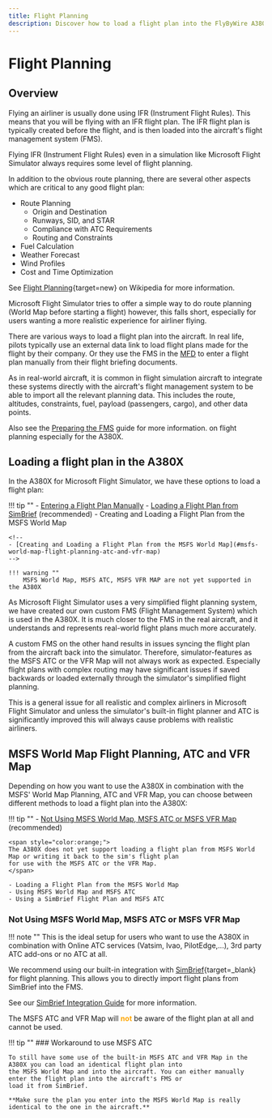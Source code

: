```yaml
---
title: Flight Planning
description: Discover how to load a flight plan into the FlyByWire A380X across various methods, and integrate it with your chosen ATC service.
---
```


# Flight Planning

## Overview

Flying an airliner is usually done using IFR (Instrument Flight Rules). This means that you will be flying with an IFR 
flight plan. The IFR flight plan is typically created before the flight, and is then loaded into the aircraft's flight 
management system (FMS).

Flying IFR (Instrument Flight Rules) even in a simulation like Microsoft Flight Simulator always requires some level of 
flight planning.

In addition to the obvious route planning, there are several other aspects which are critical to any good flight plan:

- Route Planning
  - Origin and Destination
  - Runways, SID, and STAR
  - Compliance with ATC Requirements
  - Routing and Constraints
- Fuel Calculation
- Weather Forecast
- Wind Profiles
- Cost and Time Optimization

See [Flight Planning](https://en.wikipedia.org/wiki/Flight_planning){target=new} on Wikipedia for more information.

Microsoft Flight Simulator tries to offer a simple way to do route planning (World Map before starting a flight) however,
this falls short, especially for users wanting a more realistic experience for airliner flying.

There are various ways to load a flight plan into the aircraft. In real life, pilots typically use an external data link 
to load flight plans made for the flight by their company. Or they use the FMS in the 
[MFD](../../../pilots-corner/a380x/a380x-briefing/flight-deck/main-panel/mfd.md) to enter a flight plan 
manually from their flight briefing documents.

As in real-world aircraft, it is common in flight simulation aircraft to integrate these systems directly with the 
aircraft's flight management system to be able to import all the relevant planning data. This includes the route, 
altitudes, constraints, fuel, payload (passengers, cargo), and other data points.

Also see the [Preparing the FMS](../../../pilots-corner/a380x/a380x-beginner-guide/03_preparing-fms.md) guide for more 
information. on flight planning especially for the A380X.

## Loading a flight plan in the A380X

In the A380X for Microsoft Flight Simulator, we have these options to load a flight plan:

!!! tip ""
    - [Entering a Flight Plan Manually](../../../pilots-corner/a32nx/a32nx-beginner-guide/preparing-mcdu.md#flight-plan)
    - [Loading a Flight Plan from SimBrief](simbrief.md) (recommended)
    - Creating and Loading a Flight Plan from the MSFS World Map

    <!--
    - [Creating and Loading a Flight Plan from the MSFS World Map](#msfs-world-map-flight-planning-atc-and-vfr-map)
    -->

    !!! warning ""
        MSFS World Map, MSFS ATC, MSFS VFR MAP are not yet supported in the A380X

As Microsoft Flight Simulator uses a very simplified flight planning system, we have created our own custom FMS (Flight 
Management System) which is used in the A380X. It is much closer to the FMS in the real aircraft, and it understands and 
represents real-world flight plans much more accurately.

A custom FMS on the other hand results in issues syncing the flight plan from the aircraft back into the simulator. 
Therefore, simulator-features as the MSFS ATC or the VFR Map will not always work as expected. Especially flight plans 
with complex routing may have significant issues if saved backwards or loaded externally through the simulator's 
simplified flight planning.

This is a general issue for all realistic and complex airliners in Microsoft Flight Simulator and unless the simulator's
built-in flight planner and ATC is significantly improved this will always cause problems with realistic airliners.

## MSFS World Map Flight Planning, ATC and VFR Map

Depending on how you want to use the A380X in combination with the MSFS' World Map Planning, ATC and VFR Map, you can 
choose between different methods to load a flight plan into the A380X:

!!! tip ""
    - [Not Using MSFS World Map, MSFS ATC or MSFS VFR Map](#not-using-msfs-world-map-msfs-atc-or-msfs-vfr-map) (recommended)

    <span style="color:orange;">
    The A380X does not yet support loading a flight plan from MSFS World Map or writing it back to the sim's flight plan
    for use with the MSFS ATC or the VFR Map. 
    </span>

    - Loading a Flight Plan from the MSFS World Map
    - Using MSFS World Map and MSFS ATC
    - Using a SimBrief Flight Plan and MSFS ATC

<!--
    - [Loading a Flight Plan from the MSFS World Map](#using-the-msfs-world-map-flight-planner-to-create-and-load-a-flight-plan)
    - [Using MSFS World Map and MSFS ATC](#using-the-msfs-world-map-flight-planner-and-msfs-atc)
    - [Using a SimBrief Flight Plan and MSFS ATC](#importing-a-simbrief-flight-plan-and-using-msfs-atc)

See [Setting `Sync MSFS Flight Plan`](../../common/flypados3/settings.md#sim-options) for more information.

-->

### Not Using MSFS World Map, MSFS ATC or MSFS VFR Map

!!! note ""
    This is the ideal setup for users who want to use the A380X in combination with Online ATC services (Vatsim, Ivao, 
    PilotEdge,...), 3rd party ATC add-ons or no ATC at all.

We recommend using our built-in integration with [SimBrief](https://www.simbrief.com){target=_blank} for flight 
planning. This allows you to directly import flight plans from SimBrief into the FMS.

See our [SimBrief Integration Guide](./simbrief.md) for more information.

The MSFS ATC and VFR Map will <span style="color:orange;">**not**</span> be aware of the flight plan at all and cannot 
be used.

!!! tip ""
    ### Workaround to use MSFS ATC

    To still have some use of the built-in MSFS ATC and VFR Map in the A380X you can load an identical flight plan into 
    the MSFS World Map and into the aircraft. You can either manually enter the flight plan into the aircraft's FMS or
    load it from SimBrief. 

    **Make sure the plan you enter into the MSFS World Map is really identical to the one in the aircraft.** 

<!--
!!! warning "For SimBrief Import, Do Not Set a Destination in the MSFS World Map"
    If you plan to import a SimBrief flight plan, please do **not** set a destination airport in the MSFS World Map as 
    otherwise the aircraft will import the MSFS World Map flight plan, and it will not offer the "INIT REQUEST" option.  

### Using the MSFS World Map Flight Planner to Create and Load a Flight Plan

!!! note ""
    This is the ideal setup for users who do not use Online ATC nor the MSFS ATC service and want to use the simplified 
    flight planning of the MSFS World Map. Please do expect some issues, especially for procedures (SID, STAR, APPR).

If you want to use the MSFS World Map Flight Planner to build and load a flight plan, you need to set the `Sync MSFS 
Flight Plan` option in the `flyPad's Setting > Sim Options > Sync MSFS Flight Plan` to `Load Only`.

This ensures the MSFS flight plan is loaded into the aircraft's flight plan when starting the flight.

Any changes made to the flight plan in the FMS will <span style="color:orange;">**not**</span> be saved back to the 
MSFS flight plan. This means the MSFS ATC and VFR Map will <span style="color:orange;">**not**</span> be aware of these 
changes.

### Using the MSFS World Map Flight Planner and MSFS ATC

!!! note ""
    This is the ideal setup for users who want to use the simplified flight planning of the MSFS World Map and the MSFS 
    ATC service (despite the known issues with MSFS ATC).
    Please do expect issues, especially for procedures (SID, STAR, APPR) and MSFS ATC instructions.

If you are using the MSFS Flight Planner to build and load a flight plan, and you also want to use the MSFS ATC even 
after making changes to the aircraft's flight plan, you need to set the `flyPad's Setting > Sim Options > Sync MSFS 
Flight Plan` option to `Save`.

With this setting, the aircraft will attempt to save any changes to the flight plan made in the MCDU back to the 
simulator's flight plan. This will **not** always work as expected and may result in issues with the MSFS ATC. See the 
warning below for more information.

!!! warning "Synchronization Issues Expected"
    The aircraft's custom Flight Management System provides better accuracy and features over the default flight plan 
    manager in Microsoft Flight Simulator. This results in issues syncing the flight plan from the MCDU back into the 
    simulator. Do not expect it to work properly in all cases.

### Importing a SimBrief Flight Plan and Using MSFS ATC

!!! note ""
    This is the ideal setup for users who want to use the advanced flight planning of SimBrief
    but still use the MSFS ATC service (despite the known issues with MSFS ATC).
    Please do expect issues, especially for procedures (SID, STAR, APPR) and MSFS ATC instructions.

If you are using the aircraft's built-in SimBrief integration to import a flight plan, and you also want to use the MSFS 
ATC, you need to set the `flyPad's Setting > Sim Options > Sync MSFS Flight Plan` option to `Save`.

When importing a flight plan from SimBrief into the MCDU, do not select a destination airport and do not build a flight 
plan using the MSFS World Planner.

With this setting, the aircraft attempts to save the loaded SimBrief flight plan and any subsequent changes to the 
flight plan made in the MCDU back to the simulator's flight plan. This will **not** always work as expected and may result in issues with the MSFS ATC. See the warning below for more information.

!!! warning "Synchronization Issues Expected"
    The aircraft's custom Flight Management System provides better accuracy and features over the default flight plan
    manager in Microsoft Flight Simulator. This results in issues syncing the flight plan from the MCDU back into the 
    simulator. Do not expect it to work properly in all cases.

-->
